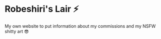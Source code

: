 # Robeshiri's Lair ⚡
My own website to put information about my commissions and my NSFW shitty art 😎
